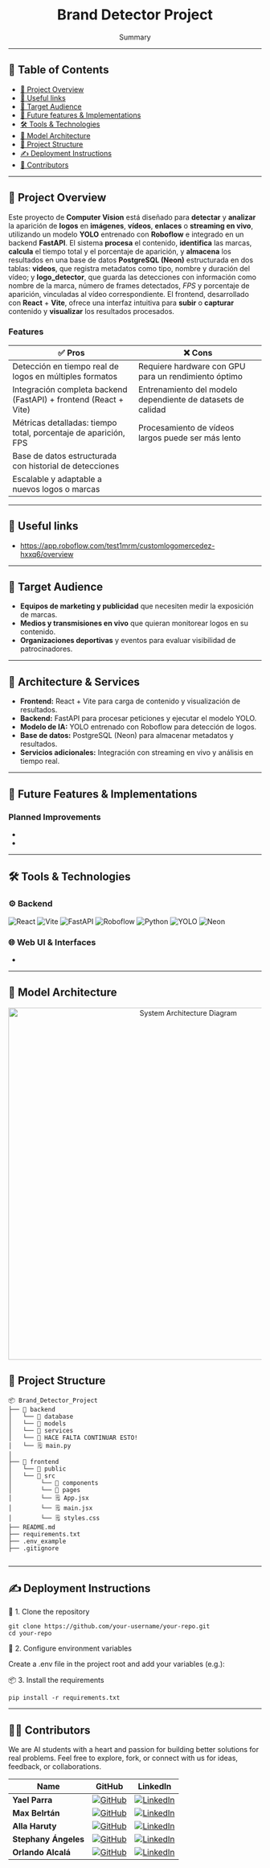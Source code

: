 
<h1 align="center">Brand Detector Project</h1>

<p align="center">
  Summary
</p>

---

## 🧭 Table of Contents

- [📌 Project Overview](#-project-overview)
- [📎 Useful links](#-useful-links)
- [🎯 Target Audience](#-target-audience)
- [🚀 Future features & Implementations](#-future-features--implementations)
- [🛠️ Tools & Technologies](#-tools--technologies)
- [🧪 Model Architecture](#-model-architecture)
- [📁 Project Structure](#-project-structure)
- [✍ Deployment Instructions](#-deployment-instructions)
- [👩 Contributors](#-contributors)

---

## 📌 Project Overview

<p align="justify">  
  
Este proyecto de <strong>Computer Vision</strong> está diseñado para <strong>detectar</strong> y <strong>analizar</strong> la aparición de <strong>logos</strong> en <strong>imágenes</strong>, <strong>vídeos</strong>, <strong>enlaces</strong> o <strong>streaming en vivo</strong>, utilizando un modelo <strong>YOLO</strong> entrenado con <strong>Roboflow</strong> e integrado en un backend <strong>FastAPI</strong>. El sistema <strong>procesa</strong> el contenido, <strong>identifica</strong> las marcas, <strong>calcula</strong> el tiempo total y el porcentaje de aparición, y <strong>almacena</strong> los resultados en una base de datos <strong>PostgreSQL (Neon)</strong> estructurada en dos tablas: <strong>videos</strong>, que registra metadatos como tipo, nombre y duración del vídeo; y <strong>logo_detector</strong>, que guarda las detecciones con información como nombre de la marca, número de frames detectados, <em>FPS</em> y porcentaje de aparición, vinculadas al vídeo correspondiente. El frontend, desarrollado con <strong>React</strong> + <strong>Vite</strong>, ofrece una interfaz intuitiva para <strong>subir</strong> o <strong>capturar</strong> contenido y <strong>visualizar</strong> los resultados procesados.
</p>



### Features

| ✅ Pros                                                                 | ❌ Cons                                                                                  |
|-------------------------------------------------------------------------|------------------------------------------------------------------------------------------|
| Detección en tiempo real de logos en múltiples formatos                 | Requiere hardware con GPU para un rendimiento óptimo                                     |
| Integración completa backend (FastAPI) + frontend (React + Vite)        | Entrenamiento del modelo dependiente de datasets de calidad                              |
| Métricas detalladas: tiempo total, porcentaje de aparición, FPS         | Procesamiento de vídeos largos puede ser más lento                                       |
| Base de datos estructurada con historial de detecciones                 |                       |
| Escalable y adaptable a nuevos logos o marcas                           |                              |

---

## 📎 Useful links

- https://app.roboflow.com/test1mrm/customlogomercedez-hxxq6/overview 
---

## 🎯 Target Audience

- **Equipos de marketing y publicidad** que necesiten medir la exposición de marcas.
- **Medios y transmisiones en vivo** que quieran monitorear logos en su contenido.
- **Organizaciones deportivas** y eventos para evaluar visibilidad de patrocinadores.
  

---

## 🧠 Architecture & Services



- **Frontend:** React + Vite para carga de contenido y visualización de resultados.  
- **Backend:** FastAPI para procesar peticiones y ejecutar el modelo YOLO.  
- **Modelo de IA:** YOLO entrenado con Roboflow para detección de logos.  
- **Base de datos:** PostgreSQL (Neon) para almacenar metadatos y resultados.  
- **Servicios adicionales:** Integración con streaming en vivo y análisis en tiempo real.  


---

## 🚀 Future Features & Implementations

### Planned Improvements
-
-


---

## 🛠️ Tools & Technologies

### ⚙️ Backend


![React](https://img.shields.io/badge/-React-ffffff?logo=react&logoColor=black)
![Vite](https://img.shields.io/badge/-Vite-ffffff?logo=vite&logoColor=black)
![FastAPI](https://img.shields.io/badge/-FastAPI-ffffff?logo=fastapi&logoColor=black)
![Roboflow](https://img.shields.io/badge/-Roboflow-ffffff?logo=roboflow&logoColor=black)
![Python](https://img.shields.io/badge/-Python-ffffff?logo=python&logoColor=black)
![YOLO](https://img.shields.io/badge/-YOLO-ffffff?logo=yolo&logoColor=black)
![Neon](https://img.shields.io/badge/-Neon-ffffff?logo=neon&logoColor=black)



### 🌐 Web UI & Interfaces

-

---

## 🧪 Model Architecture



<p align="center">
  <img src=https://github.com/Yael-Parra/Brand_Detector_Project/frontend/public/diagram_arquitecture.png" alt="System Architecture Diagram" width="700"/>
</p>


## 📁 Project Structure

```
📦 Brand_Detector_Project  
├── 📁 backend                                   
│   └── 📁 database
│   └── 📁 models
│   └── 📁 services
│   └── 📁 HACE FALTA CONTINUAR ESTO!
│   └── 🗒️ main.py     
│
├── 📁 frontend
│   └── 📁 public
│   └── 📁 src
│        └── 📁 components
│        └── 📁 pages
│        └── 🗒️ App.jsx
│        └── 🗒️ main.jsx
│        └── 🗒️ styles.css
├── README.md                
├── requirements.txt        
├── .env_example                     
├── .gitignore              
  

```
---

## ✍ Deployment Instructions


🧪 1. Clone the repository

    git clone https://github.com/your-username/your-repo.git
    cd your-repo

🔐 2. Configure environment variables

Create a .env file in the project root and add your variables (e.g.):

  
📦 3. Install the requirements

    pip install -r requirements.txt


---
## 👩‍💻 Contributors
We are AI students with a heart and passion for building better solutions for real problems.
Feel free to explore, fork, or connect with us for ideas, feedback, or collaborations.


| Name                  | GitHub                                                                                                                     | LinkedIn                                                                                                                                             |
|-----------------------|----------------------------------------------------------------------------------------------------------------------------|------------------------------------------------------------------------------------------------------------------------------------------------------|
| **Yael Parra**        | [![GitHub](https://img.shields.io/badge/GitHub-ffffff?logo=github&logoColor=black)](https://github.com/Yael-Parra)         | [![LinkedIn](https://img.shields.io/badge/LinkedIn-0A66C2?logo=linkedin&logoColor=black)](https://www.linkedin.com/in/yael-parra/)                   |
| **Max Belrtán**       | [![GitHub](https://img.shields.io/badge/GitHub-ffffff?logo=github&logoColor=black)](https://github.com/mr-melenas)         | [![LinkedIn](https://img.shields.io/badge/LinkedIn-0A66C2?logo=linkedin&logoColor=white)](https://www.linkedin.com/in/max-beltran/)                   |
| **Alla Haruty**       | [![GitHub](https://img.shields.io/badge/GitHub-ffffff?logo=github&logoColor=black)](https://github.com/alharuty)         | [![LinkedIn](https://img.shields.io/badge/LinkedIn-0A66C2?logo=linkedin&logoColor=white)](https://www.linkedin.com/in/allaharuty/)                   |
| **Stephany Ángeles**  | [![GitHub](https://img.shields.io/badge/GitHub-ffffff?logo=github&logoColor=black)](https://github.com/stephyangeles)         | [![LinkedIn](https://img.shields.io/badge/LinkedIn-0A66C2?logo=linkedin&logoColor=white)](https://www.linkedin.com/in/stephyangeles/)                   |
| **Orlando Alcalá**    | [![GitHub](https://img.shields.io/badge/GitHub-ffffff?logo=github&logoColor=black)](https://github.com/odar1997)         | [![LinkedIn](https://img.shields.io/badge/LinkedIn-0A66C2?logo=linkedin&logoColor=white)]([https://www.linkedin.com/in/yael-parra/](https://www.linkedin.com/in/orlando-david-71417411b/))                   |
